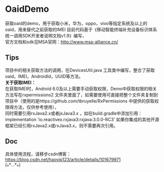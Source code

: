 # OaidDemo
获取oaid的demo，用于获取小米，华为，oppo，vivo等指定系统及以上的oaid，用来替代之前获取的IMEI
目前代码基于《移动智能终端补充设备标识体系统一调用SDK开发者说明文档v1.9》编写，  
官方文档和sdk见MSA官网：http://www.msa-alliance.cn/


## Tips
项目中的相关获取方法的调用，在DevicesUtil.java 工具类中编写，整合了获取oaid，IMEI，AndroidId，UUID等方法。  
**关于获取IMEI：**  
在获取IMEI时，Android 6.0及以上需要手动获取权限，Demo中获取权限的相关方法写在rxpermissions2 文件夹里面了，如需要使用可直接把整个文件夹复制到项目中（使用的是https://github.com/tbruyelle/RxPermissions 中提供的获取权限得方法，仅供参考使用），  
同时需要引用rxJava2.x或者jxJava3.x ，如在build.gradle中添加引用：implementation 'io.reactivex.rxjava3:rxjava:3.0.0-RC3'
如果你集成的其他开源框架已经引用rxJava2.x或rxJava3.x，则不需要再次引用。

## Doc
具体使用流程，请移步csdn博客： https://blog.csdn.net/haovip123/article/details/101679971  
(๑*◡*๑)

